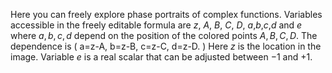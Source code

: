<script type="text/javascript" src="http://cdn.mathjax.org/mathjax/latest/MathJax.js?config=TeX-AMS-MML_HTMLorMML"></script>
<script type="text/x-mathjax-config">
  MathJax.Hub.Config({tex2jax: {inlineMath: [['$','$'], ['\\(','\\)']]}});
</script>


Here you can freely explore phase portraits of complex functions.
Variables accessible in the freely editable formula are $z$, $A$, $B$, $C$, $D$, $a$,$b$,$c$,$d$ and $e$
where $a,b,c,d$ depend on the position of the colored points
$A,B,C,D$. The dependence is
\(
a=z-A,
b=z-B,
c=z-C,
d=z-D.
\)
Here $z$ is the location in the image. Variable $e$ is a real scalar that can be adjusted
between $-1$ and $+1$.
